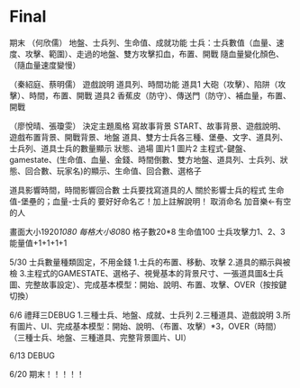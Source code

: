 # Final
期末
（何欣儒）
地盤、士兵列、生命值、成就功能
士兵：士兵數值（血量、速度、攻擊、範圍）、走過的地盤、雙方攻擊扣血，布置、開戰
隨血量變化顏色、（隨血量速度變慢）

（秦紹庭、蔡明儒）
遊戲說明
道具列、時間功能
道具1 大砲（攻擊）、陷阱（攻擊）、時間，布置、開戰
道具2 香蕉皮（防守）、傳送門（防守）、補血量，布置、開戰

（廖悅晴、張瓊雯）
決定主題風格
寫故事背景
START、故事背景、遊戲說明、遊戲布置背景、開戰背景、地盤
道具、雙方士兵各三種、堡壘、文字、道具列、士兵列、道具士兵的數量顯示
狀態、過場
圖片1
圖片2
主程式-鍵盤、gamestate、(生命值、血量、金錢、時間倒數、雙方地盤、道具列、士兵列、狀態、回合數、玩家名)的顯示、生命值、回合數、選格子

道具影響時間，時間影響回合數
士兵要找寫道具的人 關於影響士兵的程式
生命值-堡壘的；血量-士兵的
要好好命名ㄛ！加上註解說明！
取消命名
加音樂←有空的人

畫面大小1920*1080
每格大小80*80
格子數20*8
生命值100  士兵攻擊力1、2、3
能量值+1+1+1+1

5/30 士兵數量種類固定，不用金錢
1.士兵的布置、移動、攻擊
2.道具的顯示與被檢
3.主程式的GAMESTATE、選格子、視覺基本的背景尺寸、一張道具圖&士兵圖、完整故事設定）、完成基本模型：開始、說明、布置、攻擊、OVER（按按鍵切換）

6/6 
禮拜三DEBUG
1.三種士兵、地盤、成就、士兵列
2.三種道具、遊戲說明
3.所有圖片、UI、完成基本模型：開始、說明、（布置、攻擊）*3，OVER（時間）
（三種士兵、地盤、三種道具、完整背景圖片、UI）

6/13
DEBUG

6/20 期末！！！！！




